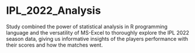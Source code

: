 # IPL_2022_Analysis
Study combined the power of statistical analysis in R programming language and the versatility of MS-Excel to thoroughly explore the IPL 2022 season data, giving us informative insights of the players performance with their  scores and how the matches went.
